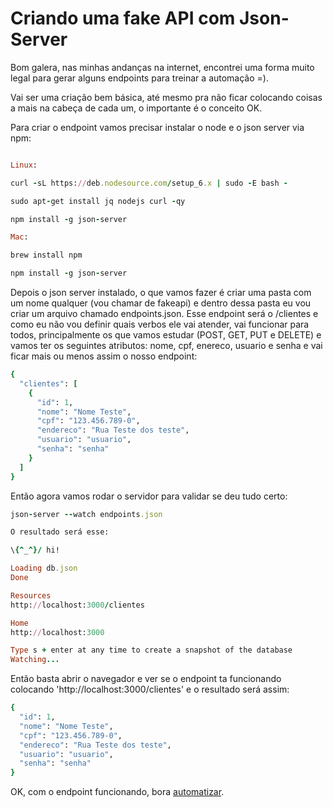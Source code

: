 # Criando uma fake API com Json-Server

Bom galera, nas minhas andanças na internet, encontrei uma forma muito legal para gerar alguns endpoints para treinar a automação =).

Vai ser uma criação bem básica, até mesmo pra não ficar colocando coisas a mais na cabeça de cada um, o importante é o conceito OK.

Para criar o endpoint vamos precisar instalar o node e o json server via npm:

```ruby

Linux:

curl -sL https://deb.nodesource.com/setup_6.x | sudo -E bash -

sudo apt-get install jq nodejs curl -qy

npm install -g json-server

Mac:

brew install npm

npm install -g json-server
```
Depois o json server instalado, o que vamos fazer é criar uma pasta com um nome qualquer (vou chamar de fakeapi) e dentro dessa pasta eu vou criar um arquivo chamado endpoints.json. Esse endpoint será o /clientes e como eu não vou definir quais verbos ele vai atender, vai funcionar para todos, principalmente os que vamos estudar (POST, GET, PUT e DELETE) e vamos ter os seguintes atributos: nome, cpf, enereco, usuario e senha e vai ficar mais ou menos assim o nosso endpoint:

```ruby
{
  "clientes": [
    {
      "id": 1,
      "nome": "Nome Teste",
      "cpf": "123.456.789-0",
      "endereco": "Rua Teste dos teste",
      "usuario": "usuario",
      "senha": "senha"
    }
  ]
}
```

Então agora vamos rodar o servidor para validar se deu tudo certo:

```ruby
json-server --watch endpoints.json

O resultado será esse:

\{^_^}/ hi!

Loading db.json
Done

Resources
http://localhost:3000/clientes

Home
http://localhost:3000

Type s + enter at any time to create a snapshot of the database
Watching...
```

Então basta abrir o navegador e ver se o endpoint ta funcionando colocando 'http://localhost:3000/clientes' e o resultado será assim:

```ruby
{
  "id": 1,
  "nome": "Nome Teste",
  "cpf": "123.456.789-0",
  "endereco": "Rua Teste dos teste",
  "usuario": "usuario",
  "senha": "senha"
}
```

OK, com o endpoint funcionando, bora [automatizar](https://github.com/thiagomarquessp/httpartyforall/blob/master/Criando_arquivos_Feature.md).
